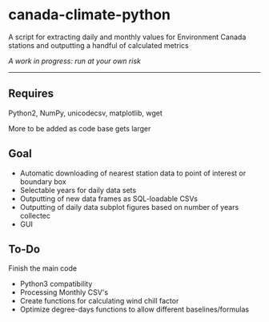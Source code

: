 # canada-climate-python

A script for extracting daily and monthly values for Environment Canada stations and outputting a handful of calculated metrics

_A work in progress: run at your own risk_ 

---

## Requires

Python2, NumPy, unicodecsv, matplotlib, wget

More to be added as code base gets larger

## Goal

- Automatic downloading of nearest station data to point of interest or boundary box
- Selectable years for daily data sets
- Outputting of new data frames as SQL-loadable CSVs
- Outputting of daily data subplot figures based on number of years collectec
- GUI

## To-Do

Finish the main code

- Python3 compatibility
- Processing Monthly CSV's
- Create functions for calculating wind chill factor
- Optimize degree-days functions to allow different baselines/formulas

